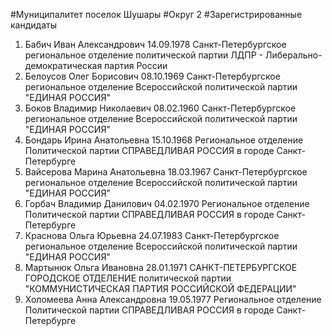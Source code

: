 #Муниципалитет
поселок Шушары
#Округ
2
#Зарегистрированные кандидаты
1. Бабич Иван Александрович 14.09.1978
Санкт-Петербургское региональное отделение политической партии ЛДПР - Либерально-демократическая партия России
2. Белоусов Олег Борисович 08.10.1969
Санкт-Петербургское региональное отделение Всероссийской политической партии "ЕДИНАЯ РОССИЯ"
3. Боков Владимир Николаевич 08.02.1960
Санкт-Петербургское региональное отделение Всероссийской политической партии "ЕДИНАЯ РОССИЯ"
4. Бондарь Ирина Анатольевна 15.10.1968
Региональное отделение Политической партии СПРАВЕДЛИВАЯ РОССИЯ в городе Санкт-Петербурге
5. Вайсерова Марина Анатольевна 18.03.1967
Санкт-Петербургское региональное отделение Всероссийской политической партии "ЕДИНАЯ РОССИЯ"
6. Горбач Владимир Данилович 04.02.1970
Региональное отделение Политической партии СПРАВЕДЛИВАЯ РОССИЯ в городе Санкт-Петербурге
7. Краснова Ольга Юрьевна 24.07.1983
Санкт-Петербургское региональное отделение Всероссийской политической партии "ЕДИНАЯ РОССИЯ"
8. Мартынюк Ольга Ивановна 28.01.1971
САНКТ-ПЕТЕРБУРГСКОЕ ГОРОДСКОЕ ОТДЕЛЕНИЕ политической партии "КОММУНИСТИЧЕСКАЯ ПАРТИЯ РОССИЙСКОЙ ФЕДЕРАЦИИ"
9. Холомеева Анна Александровна 19.05.1977
Региональное отделение Политической партии СПРАВЕДЛИВАЯ РОССИЯ в городе Санкт-Петербурге
